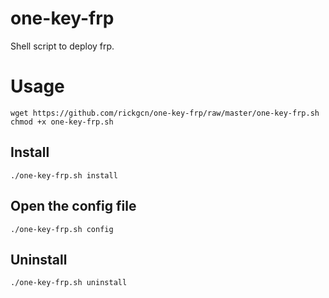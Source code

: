 # one-key-frp
Shell script to deploy frp.
# Usage
```shell
wget https://github.com/rickgcn/one-key-frp/raw/master/one-key-frp.sh
chmod +x one-key-frp.sh
```
## Install
```shell
./one-key-frp.sh install
```
## Open the config file
```shell
./one-key-frp.sh config
```
## Uninstall
```shell
./one-key-frp.sh uninstall
```
